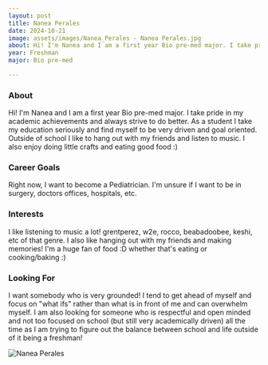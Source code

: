 ```yaml
---
layout: post
title: Nanea Perales 
date: 2024-10-21
image: assets/images/Nanea_Perales - Nanea Perales.jpg
about: Hi! I'm Nanea and I am a first year Bio pre-med major. I take pride in my academic achievements and always strive to do better. As a student I take my education seriously and find myself to be very driven and goal oriented. Outside of school I like to hang out with my friends and listen to music. I also enjoy doing little crafts and eating good food :)
year: Freshman
major: Bio pre-med

---
```


### About

Hi! I'm Nanea and I am a first year Bio pre-med major. I take pride in my academic achievements and always strive to do better. As a student I take my education seriously and find myself to be very driven and goal oriented. Outside of school I like to hang out with my friends and listen to music. I also enjoy doing little crafts and eating good food :)

### Career Goals

Right now, I want to become a Pediatrician. I'm unsure if I want to be in surgery, doctors offices, hospitals, etc.

### Interests

I like listening to music a lot! grentperez, w2e, rocco, beabadoobee, keshi, etc of that genre. I also like hanging out with my friends and making memories! I'm a huge fan of food :D whether that's eating or cooking/baking :)

### Looking For

I want somebody who is very grounded! I tend to get ahead of myself and focus on "what ifs" rather than what is in front of me and can overwhelm myself. I am also looking for someone who is respectful and open minded and not too focused on school (but still very academically driven) all the time as I am trying to figure out the balance between school and life outside of it being a freshman!

<div class="text-center my-5">
    <img src="https://sase-drexel.github.io/mentorship-2024/assets/images/Nanea_Perales - Nanea Perales.jpg" alt="Nanea Perales" class="rounded post-img" />
</div>
